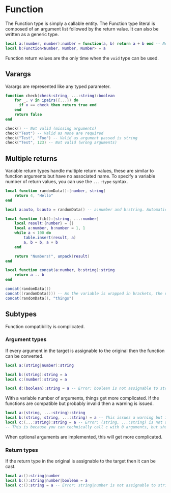 # Function
The Function type is simply a callable entity. The Function type literal is composed of an argument list followed by the return value. It can also be written as a generic type.

```lua
local a:(number, number):number = function(a, b) return a + b end -- Note, types on the right are implied
local b:Function<Number, Number, Number> = a
```

Function return values are the only time when the `void` type can be used.

## Varargs
Varargs are represented like any typed parameter.

```lua
function check(check:string, ...:string):boolean
	for _, v in ipairs({...}) do
	  if v == check then return true end
	end
	return false
end

check() -- Not valid (missing arguments)
check("Test") -- Valid as none are required
check("Test", "Foo") -- Valid as argument passed is string
check("Test", 123) -- Not valid (wrong arguments)
```

## Multiple returns
Variable return types handle multiple return values, these are similar to function arguments but have no associated name. To specify a variable number of return values, you can use the `...:type` syntax.

```lua
local function randomData():[number, string]
	return 4, "Hello"
end

local a:auto, b:auto = randomData() -- a:number and b:string. Automatically expands

local function fib():[string, ...:number]
	local result:{number} = {}
	local a:number, b:number = 1, 1
	while a < 100 do
		table.insert(result, a)
		a, b = b, a + b
	end

	return "Numbers!", unpack(result)
end

local function concat(a:number, b:string):string
	return a .. b
end

concat(randomData())
concat((randomData())) -- As the variable is wrapped in brackets, the variable is limited to one.
concat(randomData(), "things")
```

## Subtypes
Function compatibility is complicated.

### Argument types
If every argument in the target is assignable to the original then the function can be converted.
```lua
local a:(string|number):string

local b:(string):string = a
local c:(number):string = a

local d:(boolean):string = a -- Error: boolean is not assignable to string|number
```

With a variable number of arguments, things get more complicated. If the functions are compatible but probably invalid then a warning is issued.
```lua
local a:(string, ...:string):string
local b:(string, string, ...:string) = a -- This issues a warning but is compatible
local c:(...:string):string = a -- Error: (string, ...:string) is not assignable to (...:string).
-- This is because you can technically call c with 0 arguments, but shouldn't be able to call a with 0 arguments.
```

When optional arguments are implemented, this will get more complicated.

### Return types
If the return type in the original is assignable to the target then it can be cast.
```lua
local a:():string|number
local b:():string|number|boolean = a
local c:():string = a -- Error: string|number is not assignable to string.
```
